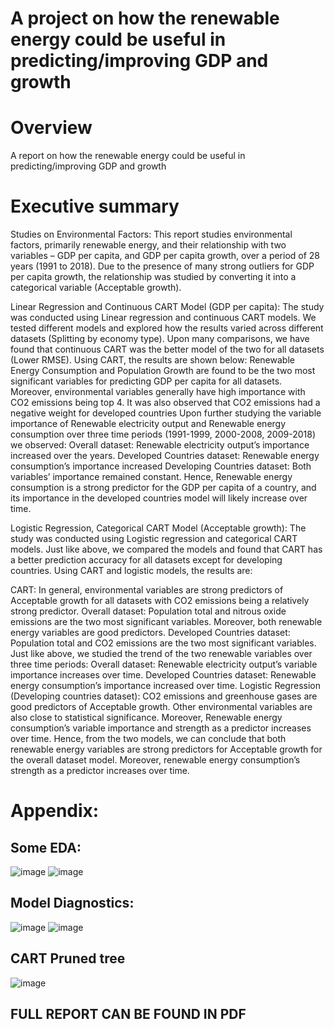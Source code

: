 # A project on how the renewable energy could be useful in predicting/improving GDP and growth

# Overview
A report on how the renewable energy could be useful in predicting/improving GDP and growth

# Executive summary
Studies on Environmental Factors:
This report studies environmental factors, primarily renewable energy, and their relationship with two variables – GDP per capita, and GDP per capita growth, over a period of 28 years (1991 to 2018). Due to the presence of many strong outliers for GDP per capita growth, the relationship was studied by converting it into a categorical variable (Acceptable growth).

Linear Regression and Continuous CART Model (GDP per capita):
The study was conducted using Linear regression and continuous CART models. We tested different models and explored how the results varied across different datasets (Splitting by economy type). Upon many comparisons, we have found that continuous CART was the better model of the two for all datasets (Lower RMSE). Using CART, the results are shown below:
Renewable Energy Consumption and Population Growth are found to be the two most significant variables for predicting GDP per capita for all datasets. Moreover, environmental variables generally have high importance with CO2 emissions being top 4. It was also observed that CO2 emissions had a negative weight for developed countries
Upon further studying the variable importance of Renewable electricity output and Renewable energy consumption over three time periods (1991-1999, 2000-2008, 2009-2018) we observed:
Overall dataset: Renewable electricity output’s importance increased over the years.
Developed Countries dataset: Renewable energy consumption’s importance increased 
Developing Countries dataset: Both variables’ importance remained constant.
Hence, Renewable energy consumption is a strong predictor for the GDP per capita of a country, and its importance in the developed countries model will likely increase over time.

Logistic Regression, Categorical CART Model (Acceptable growth):
The study was conducted using Logistic regression and categorical CART models. Just like above, we compared the models and found that CART has a better prediction accuracy for all datasets except for developing countries. Using CART and logistic models, the results are:

CART:
In general, environmental variables are strong predictors of Acceptable growth for all datasets with CO2 emissions being a relatively strong predictor.
Overall dataset: Population total and nitrous oxide emissions are the two most significant variables. Moreover, both renewable energy variables are good predictors.
Developed Countries dataset: Population total and CO2 emissions are the two most significant variables. 
Just like above, we studied the trend of the two renewable variables over three time periods:
Overall dataset: Renewable electricity output’s variable importance increases over time.
Developed Countries dataset: Renewable energy consumption’s importance increased over time.
Logistic Regression (Developing countries dataset): 
CO2 emissions and greenhouse gases are good predictors of Acceptable growth. Other environmental variables are also close to statistical significance. Moreover, Renewable energy consumption’s variable importance and strength as a predictor increases over time.
Hence, from the two models, we can conclude that both renewable energy variables are strong predictors for Acceptable growth for the overall dataset model. Moreover, renewable energy 
consumption’s strength as a predictor increases over time.


# Appendix:
## Some EDA:
![image](https://user-images.githubusercontent.com/44868878/178106155-c437fe3b-03e3-468c-8f7b-4288b28b3d6e.png)
![image](https://user-images.githubusercontent.com/44868878/178106164-de27bd22-67ec-445e-9828-4a43ceacdd79.png)

## Model Diagnostics:
![image](https://user-images.githubusercontent.com/44868878/178106173-cc01ef50-ce53-4aac-ad5b-f22be05ed651.png)
![image](https://user-images.githubusercontent.com/44868878/178106176-f30fb9de-02c6-4210-9cad-f8105bbd1a83.png)

## CART Pruned tree
![image](https://user-images.githubusercontent.com/44868878/178106191-b83c2971-747b-4ba4-a0ac-b8bcd60c65b0.png)

## FULL REPORT CAN BE FOUND IN PDF

